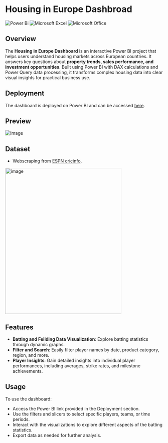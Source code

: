 # Housing in Europe Dashbroad

![Power Bi](https://img.shields.io/badge/power_bi-F2C811?style=for-the-badge&logo=powerbi&logoColor=black)
![Microsoft Excel](https://img.shields.io/badge/Microsoft_Excel-217346?style=for-the-badge&logo=microsoft-excel&logoColor=white)
![Microsoft Office](https://img.shields.io/badge/Microsoft_Office-D83B01?style=for-the-badge&logo=microsoft-office&logoColor=white)

## Overview

The **Housing in Europe Dashboard** is an interactive Power BI project that helps users understand housing markets across European countries. It answers key questions about **property trends, sales performance, and investment opportunities**. Built using Power BI with DAX calculations and Power Query data processing, it transforms complex housing data into clear visual insights for practical business use.

## Deployment

The dashboard is deployed on Power BI and can be accessed [here](https://app.powerbi.com/links/c5dQtEafKS?ctid=d6b133e3-eec7-4dbd-93ff-cb50b1d6dad2&pbi_source=linkShare&bookmarkGuid=942874be-11b1-4e31-8527-124a62ad7f48).

## Preview

![Image](https://github.com/user-attachments/assets/268ed1dc-033b-4638-85f7-9d95bf6fa5af)

## Dataset
- Webscraping from [ESPN cricinfo](https://stats.espncricinfo.com/ci/engine/stats/index.html?class=1;home_or_away=1;opposition=3;team=6;template=results;type=batting).

<img width="370" height="466" alt="image" src="https://github.com/user-attachments/assets/7486ee75-9e37-4906-857f-4ff8094d7210" />

## Features

- **Batting and Feilding Data Visualization**: Explore batting statistics through dynamic graphs.
- **Filter and Search**: Easily filter player names by date, product category, region, and more.
- **Player Insights**: Gain detailed insights into individual player performances, including averages, strike rates, and milestone achievements.

## Usage
To use the dashboard:
- Access the Power BI link provided in the Deployment section.
- Use the filters and slicers to select specific players, teams, or time periods.
- Interact with the visualizations to explore different aspects of the batting statistics.
- Export data as needed for further analysis.

